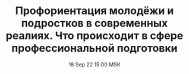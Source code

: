 ---
title: "Профориентация молодёжи и подростков в современных реалиях. Что происходит в сфере профессиональной подготовки"
date: "18 Sep 22 15:00 MSK"
draft: false
speakers: ["tatyana-kulikova"]
---